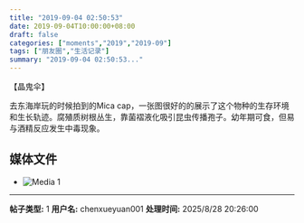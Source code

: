 ```yaml
---
title: "2019-09-04 02:50:53"
date: 2019-09-04T10:00:00+08:00
draft: false
categories: ["moments","2019","2019-09"]
tags: ["朋友圈","生活记录"]
summary: "2019-09-04 02:50:53..."
---
```


【晶鬼伞】

去东海岸玩的时候拍到的Mica cap，一张图很好的的展示了这个物种的生存环境和生长轨迹。腐殖质树根丛生，靠菌褶液化吸引昆虫传播孢子。幼年期可食，但易与酒精反应发生中毒现象。

## 媒体文件

- ![Media 1](/Moments/photos/2019-09-04/201909040250530.jpg)

---

**帖子类型:** 1
**用户名:** chenxueyuan001
**处理时间:** 2025/8/28 20:26:00